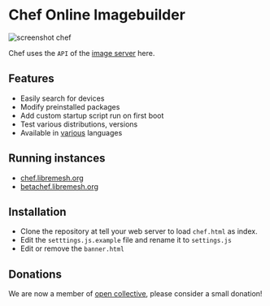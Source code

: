 # Chef Online Imagebuilder

![screenshot chef](https://user-images.githubusercontent.com/16000931/54073419-21681c00-4287-11e9-8592-3648431f1b41.png)

Chef uses the `API` of the [image server](https://github.com/aparcar/attendedsysupgrade-server) here.

## Features

* Easily search for devices
* Modify preinstalled packages
* Add custom startup script run on first boot
* Test various distributions, versions
* Available in [various](https://github.com/libremesh/chef/tree/master/i18n) languages

## Running instances

* [chef.libremesh.org](https://chef.libremesh.org)
* [betachef.libremesh.org](https://betachef.libremesh.org)

## Installation

* Clone the repository at tell your web server to load `chef.html` as index.
* Edit the `setttings.js.example` file and rename it to `settings.js`
* Edit or remove the `banner.html`

## Donations

We are now a member of [open collective](http://opencollective.com/libremesh), please consider a small donation!
